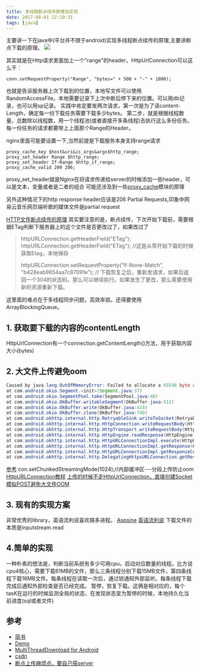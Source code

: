 ```yaml
---
title: 多线程断点续传原理及实现
date: 2017-08-01 22:19:31
tags: [java]
---
```


主要讲一下在java中(平台并不限于android)实现多线程断点续传的原理,主要讲断点下载的原理。
![](https://api1.foster57.tk/static/imgs/4b52d8db2e9d86b95c730af1db127a81.jpg)
<!--more-->


其实就是在Http请求里面加上一个"range"的header，HttpUrlConnection可以这么干：

`conn.setRequestProperty("Range", "bytes=" + 500 + "-" + 1000);`

也就是告诉服务器上次下载到的位置，本地写文件可以使用RandomAccessFile。本地需要记录下上次中断后停下来的位置。可以用db记录，也可以用sp记录。
实践中肯定要发两次请求，第一次是为了读content-Length，确定每一份下载任务需要下载多少bytes。
第二步，就是根据线程数量，总数除以线程数，用一个线程池(或者直接开多条线程)去执行这么多份任务。每一份任务的请求都要带上上面那个Range的Header。


nginx里面可能要设置一下,当然前提是下载服务本身支持range请求
```nginx
proxy_cache_key $host&uri&is_args&args$http_range;
proxy_set_header Range $http_range;
proxy_set_header If-Range $http_if_range;
proxy_cache_valid 200 206; 
```
proxy_set_header就是Nginx在将请求传递给server的时候添加一些header，可以是文本，变量或者是二者的组合
可能还涉及到一些[proxy_cache](https://blog.csdn.net/dengjiexian123/article/details/53386586)模块的原理

另外这种情况下的http response header应该是206 Partial Requests,印象中网易云音乐网页端听歌的媒体文件是partial request


[HTTP文件断点续传的原理](http://www.cnblogs.com/Creator/p/5490929.html)
其实要注意的是，断点续传，下次开始下载前，需要根据ETag判断下服务器上的这个文件是否更改过了，如果改过了
>  httpURLConnection.getHeaderField("ETag");
>  httpURLConnection.getHeaderField("ETag"); //这是从零开始下载的时候获取Etag，本地保存
>
> httpURLConnection.setRequestProperty(“If-None-Match”, "b428eab9654aa7c87091e"); // 下载恢复之后，重新发请求，如果后返回一个304的状态码，那么可以继续执行。如果发生了更改，那么需要使用新的资源重新下载。


这里面的难点在于多线程同步问题，高效率锁。还得要使用ArrayBlockingQueue。

## 1. 获取要下载的内容的contentLength
HttpUrlConnection有一个connection.getContentLength()方法，用于获取内容大小(bytes)


## 2. 大文件上传避免oom
```java
Caused by java.lang.OutOfMemoryError: Failed to allocate a 65548 byte allocation with 32012 free bytes and 31KB until OOM
at com.android.okio.Segment.<init>(Segment.java:37)
at com.android.okio.SegmentPool.take(SegmentPool.java:48)
at com.android.okio.OkBuffer.writableSegment(OkBuffer.java:511)
at com.android.okio.OkBuffer.write(OkBuffer.java:424)
at com.android.okio.OkBuffer.clone(OkBuffer.java:740)
at com.android.okhttp.internal.http.RetryableSink.writeToSocket(RetryableSink.java:77)
at com.android.okhttp.internal.http.HttpConnection.writeRequestBody(HttpConnection.java:263)
at com.android.okhttp.internal.http.HttpTransport.writeRequestBody(HttpTransport.java:84)
at com.android.okhttp.internal.http.HttpEngine.readResponse(HttpEngine.java:790)
at com.android.okhttp.internal.http.HttpURLConnectionImpl.execute(HttpURLConnectionImpl.java:405)
at com.android.okhttp.internal.http.HttpURLConnectionImpl.getResponse(HttpURLConnectionImpl.java:349)
at com.android.okhttp.internal.http.HttpURLConnectionImpl.getResponseCode(HttpURLConnectionImpl.java:517)
at com.android.okhttp.internal.http.DelegatingHttpsURLConnection.getResponseCode(DelegatingHttpsURLConnection.java:105)
```

[参考](http://blog.sina.com.cn/s/blog_bfdb961b0101mkbo.html) con.setChunkedStreamingMode(1024);//内部缓冲区---分段上传防止oom
[HttpURLConnection教程](http://www.cnblogs.com/begin1949/p/5060802.html)
[上传的时候不走HttpUrlConnection，直接创建Socket模拟POST避免大文件OOM](http://blog.csdn.net/lmj623565791/article/details/23781773)

## 3. 现有的实现方案
非常优秀的library，英语流利说喜欢搞多进程。
[Aspsine](https://github.com/Aspsine/MultiThreadDownload)
[英语流利说](https://github.com/lingochamp/FileDownloader)
下载文件的本质是inputstream.read

## 4.简单的实现
一种朴素的想法是，判断当前系统有多少可用cpu，启动对应数量的线程。比方说cpu4核心，需要下载61MB的文件，那么三条线程分别下载15MB文件，第四条线程下载16MB文件。每条线程在读取一次后，通过锁通知外部监听。每条线程下载完成后通知外部检查是否已经完成。
暂停，恢复下载。这俩是相对应的，每个tasK在运行的时候监测全局的状态，在发现状态变为暂停的时候，本地持久化当前进度(sql或者文件)


## 参考
- [简书](http://www.jianshu.com/p/2b82db0a5181)
- [Demo](https://github.com/AriaLyy/Aria)
- [MultiThreadDownload for Android](https://github.com/Aspsine/MultiThreadDownload)
- [csdn](http://blog.csdn.net/zhaokaiqiang1992/article/details/43939279)
- [断点上传麻烦点，要自己搭server](http://blog.csdn.net/chenrunhua/article/details/50113993)

